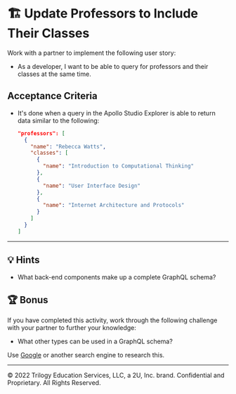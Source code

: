 # 🏗️ Update Professors to Include Their Classes

Work with a partner to implement the following user story:

* As a developer, I want to be able to query for professors and their classes at the same time.

## Acceptance Criteria

* It's done when a query in the Apollo Studio Explorer is able to return data similar to the following:

  ```json
  "professors": [
    {
      "name": "Rebecca Watts",
      "classes": [
        {
          "name": "Introduction to Computational Thinking"
        },
        {
          "name": "User Interface Design"
        },
        {
          "name": "Internet Architecture and Protocols"
        }
      ]
    }
  ]
  ```

---

## 💡 Hints

* What back-end components make up a complete GraphQL schema?

## 🏆 Bonus

If you have completed this activity, work through the following challenge with your partner to further your knowledge:

* What other types can be used in a GraphQL schema?

Use [Google](https://www.google.com) or another search engine to research this.

---
© 2022 Trilogy Education Services, LLC, a 2U, Inc. brand. Confidential and Proprietary. All Rights Reserved.
